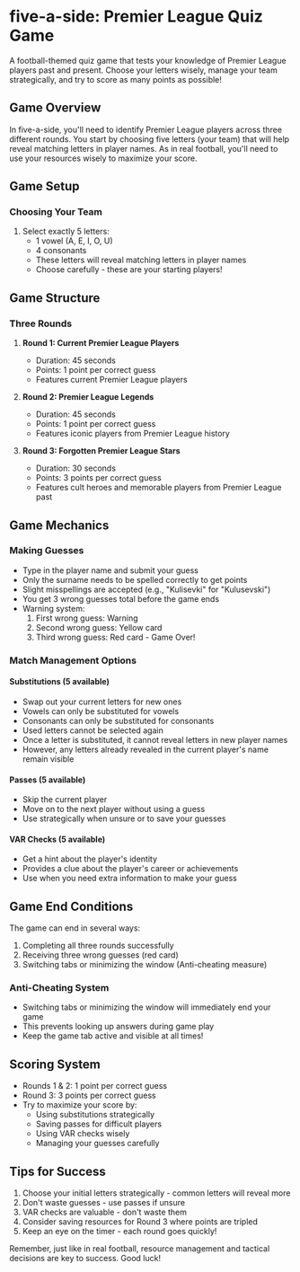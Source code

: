 # five-a-side: Premier League Quiz Game

A football-themed quiz game that tests your knowledge of Premier League players past and present. Choose your letters wisely, manage your team strategically, and try to score as many points as possible!

## Game Overview

In five-a-side, you'll need to identify Premier League players across three different rounds. You start by choosing five letters (your team) that will help reveal matching letters in player names. As in real football, you'll need to use your resources wisely to maximize your score.

## Game Setup

### Choosing Your Team

1. Select exactly 5 letters:
   - 1 vowel (A, E, I, O, U)
   - 4 consonants
   - These letters will reveal matching letters in player names
   - Choose carefully - these are your starting players!

## Game Structure

### Three Rounds

1. **Round 1: Current Premier League Players**

   - Duration: 45 seconds
   - Points: 1 point per correct guess
   - Features current Premier League players

2. **Round 2: Premier League Legends**

   - Duration: 45 seconds
   - Points: 1 point per correct guess
   - Features iconic players from Premier League history

3. **Round 3: Forgotten Premier League Stars**
   - Duration: 30 seconds
   - Points: 3 points per correct guess
   - Features cult heroes and memorable players from Premier League past

## Game Mechanics

### Making Guesses

- Type in the player name and submit your guess
- Only the surname needs to be spelled correctly to get points
- Slight misspellings are accepted (e.g., "Kulisevki" for "Kulusevski")
- You get 3 wrong guesses total before the game ends
- Warning system:
  1. First wrong guess: Warning
  2. Second wrong guess: Yellow card
  3. Third wrong guess: Red card - Game Over!

### Match Management Options

#### Substitutions (5 available)

- Swap out your current letters for new ones
- Vowels can only be substituted for vowels
- Consonants can only be substituted for consonants
- Used letters cannot be selected again
- Once a letter is substituted, it cannot reveal letters in new player names
- However, any letters already revealed in the current player's name remain visible

#### Passes (5 available)

- Skip the current player
- Move on to the next player without using a guess
- Use strategically when unsure or to save your guesses

#### VAR Checks (5 available)

- Get a hint about the player's identity
- Provides a clue about the player's career or achievements
- Use when you need extra information to make your guess

## Game End Conditions

The game can end in several ways:

1. Completing all three rounds successfully
2. Receiving three wrong guesses (red card)
3. Switching tabs or minimizing the window (Anti-cheating measure)

### Anti-Cheating System

- Switching tabs or minimizing the window will immediately end your game
- This prevents looking up answers during game play
- Keep the game tab active and visible at all times!

## Scoring System

- Rounds 1 & 2: 1 point per correct guess
- Round 3: 3 points per correct guess
- Try to maximize your score by:
  - Using substitutions strategically
  - Saving passes for difficult players
  - Using VAR checks wisely
  - Managing your guesses carefully

## Tips for Success

1. Choose your initial letters strategically - common letters will reveal more
2. Don't waste guesses - use passes if unsure
3. VAR checks are valuable - don't waste them
4. Consider saving resources for Round 3 where points are tripled
5. Keep an eye on the timer - each round goes quickly!

Remember, just like in real football, resource management and tactical decisions are key to success. Good luck!
